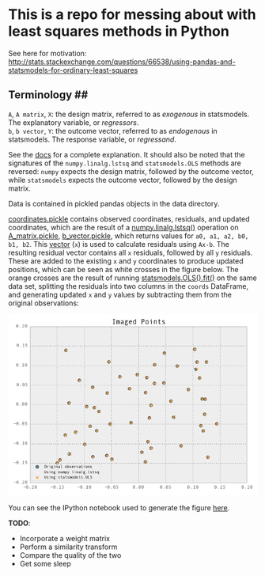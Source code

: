 # This is a repo for messing about with least squares methods in Python #

See here for motivation: http://stats.stackexchange.com/questions/66538/using-pandas-and-statsmodels-for-ordinary-least-squares

## Terminology ##
`A`, `A matrix`, `X`: the design matrix, referred to as *exogenous* in statsmodels. The explanatory variable, or *regressors*.  
`b`, `b vector`, `Y`: the outcome vector, referred to as *endogenous* in statsmodels. The response variable, or *regressand*.  

See the [docs](http://statsmodels.sourceforge.net/devel/endog_exog.html) for a complete explanation.
It should also be noted that the signatures of the `numpy.linalg.lstsq` and `statsmodels.OLS` methods are reversed: `numpy` expects the design matrix, followed by the outcome vector, while `statsmodels` expects the outcome vector, followed by the design matrix.

Data is contained in pickled pandas objects in the data directory.

[coordinates.pickle](data/coordinates.pickle) contains observed coordinates, residuals, and updated coordinates, which are the result of a [numpy.linalg.lstsq()](http://docs.scipy.org/doc/numpy/reference/generated/numpy.linalg.lstsq.html) operation on [A_matrix.pickle](data/A_matrix.pickle), [b_vector.pickle](data/b_vector.pickle), which returns values for `a0, a1, a2, b0, b1, b2`. This [vector](data/params.pickle) (`x`) is used to calculate residuals using `Ax-b`. The resulting residual vector contains all `x` residuals, followed by all `y` residuals. These are added to the existing `x` and `y` coordinates to produce updated positions, which can be seen as white crosses in the figure below. The orange crosses are the result of running [statsmodels.OLS().fit()](http://statsmodels.sourceforge.net/devel/generated/statsmodels.regression.linear_model.OLS.html#statsmodels.regression.linear_model.OLS) on the same data set, splitting the residuals into two columns in the `coords` DataFrame, and generating updated `x` and `y` values by subtracting them from the original observations:

![results](results.png "Least Squares Fit Results of an Affine Transformation")

You can see the IPython notebook used to generate the figure [here](http://nbviewer.ipython.org/urls/raw.github.com/urschrei/linalg/master/statsmodels.ipynb).

**TODO**:
- Incorporate a weight matrix
- Perform a similarity transform
- Compare the quality of the two
- Get some sleep
